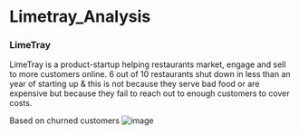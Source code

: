 # Limetray_Analysis

### LimeTray

LimeTray is a product-startup helping restaurants market, engage and sell to more customers online. 6 out of 10 restaurants shut down in less than an year of starting up & this is not because they serve bad food or are expensive but because they fail to reach out to enough customers to cover costs.


Based on churned customers
![image](https://user-images.githubusercontent.com/111237089/218490008-08d8f699-eb0a-41be-a2fa-f4089f57eba1.png)

